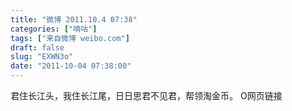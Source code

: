 ```yaml
---
title: "微博 2011.10.4 07:38"
categories: ["嘀咕"]
tags: ["来自微博 weibo.com"]
draft: false
slug: "EXWN3o"
date: "2011-10-04 07:38:00"
---
```


<p>君住长江头，我住长江尾，日日思君不见君，帮领淘金币。 O网页链接 ​​​​</p>
